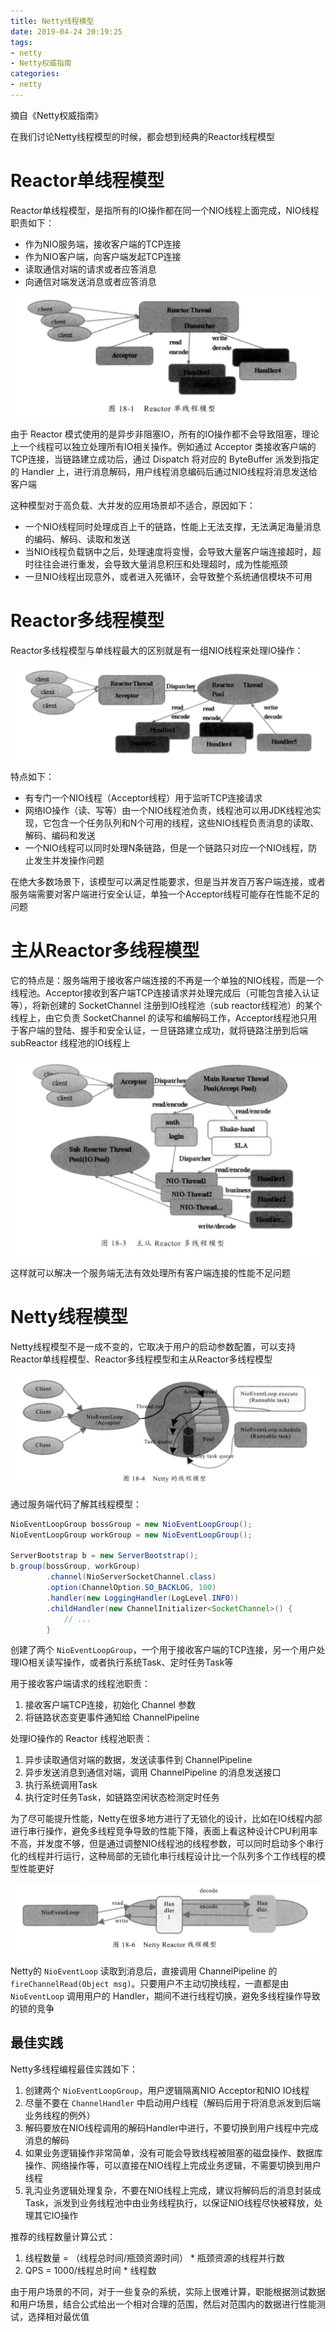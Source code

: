 ```yaml
---
title: Netty线程模型
date: 2019-04-24 20:19:25
tags:
- netty
- Netty权威指南
categories: 
- netty
---
```


摘自《Netty权威指南》

在我们讨论Netty线程模型的时候，都会想到经典的Reactor线程模型

# Reactor单线程模型

Reactor单线程模型，是指所有的IO操作都在同一个NIO线程上面完成，NIO线程职责如下：
* 作为NIO服务端，接收客户端的TCP连接
* 作为NIO客户端，向客户端发起TCP连接
* 读取通信对端的请求或者应答消息
* 向通信对端发送消息或者应答消息

![](/images/netty/Reactor单线程模型.png)

由于 Reactor 模式使用的是异步非阻塞IO，所有的IO操作都不会导致阻塞，理论上一个线程可以独立处理所有IO相关操作。例如通过 Acceptor 类接收客户端的TCP连接，当链路建立成功后，通过 Dispatch 将对应的 ByteBuffer 派发到指定的 Handler 上，进行消息解码，用户线程消息编码后通过NIO线程将消息发送给客户端

这种模型对于高负载、大并发的应用场景却不适合，原因如下：
* 一个NIO线程同时处理成百上千的链路，性能上无法支撑，无法满足海量消息的编码、解码、读取和发送
* 当NIO线程负载锅中之后，处理速度将变慢，会导致大量客户端连接超时，超时往往会进行重发，会导致大量消息积压和处理超时，成为性能瓶颈
* 一旦NIO线程出现意外，或者进入死循环，会导致整个系统通信模块不可用

# Reactor多线程模型

Reactor多线程模型与单线程最大的区别就是有一组NIO线程来处理IO操作：

![](/images/netty/Reactor多线程模型.png)

特点如下：
* 有专门一个NIO线程（Acceptor线程）用于监听TCP连接请求
* 网络IO操作（读、写等）由一个NIO线程池负责，线程池可以用JDK线程池实现，它包含一个任务队列和N个可用的线程，这些NIO线程负责消息的读取、解码、编码和发送
* 一个NIO线程可以同时处理N条链路，但是一个链路只对应一个NIO线程，防止发生并发操作问题

在绝大多数场景下，该模型可以满足性能要求，但是当并发百万客户端连接，或者服务端需要对客户端进行安全认证，单独一个Acceptor线程可能存在性能不足的问题

# 主从Reactor多线程模型

它的特点是：服务端用于接收客户端连接的不再是一个单独的NIO线程，而是一个线程池。Acceptor接收到客户端TCP连接请求并处理完成后（可能包含接入认证等），将新创建的 SocketChannel 注册到IO线程池（sub reactor线程池）的某个线程上，由它负责 SocketChannel 的读写和编解码工作，Acceptor线程池只用于客户端的登陆、握手和安全认证，一旦链路建立成功，就将链路注册到后端 subReactor 线程池的IO线程上

![](/images/netty/主从Reactor多线程模型.png)

这样就可以解决一个服务端无法有效处理所有客户端连接的性能不足问题

# Netty线程模型

Netty线程模型不是一成不变的，它取决于用户的启动参数配置，可以支持Reactor单线程模型、Reactor多线程模型和主从Reactor多线程模型

![](/images/netty/Netty线程模型.png)

通过服务端代码了解其线程模型：

```java
NioEventLoopGroup bossGroup = new NioEventLoopGroup();
NioEventLoopGroup workGroup = new NioEventLoopGroup();

ServerBootstrap b = new ServerBootstrap();
b.group(bossGroup, workGroup)
        .channel(NioServerSocketChannel.class)
        .option(ChannelOption.SO_BACKLOG, 100)
        .handler(new LoggingHandler(LogLevel.INFO))
        .childHandler(new ChannelInitializer<SocketChannel>() {
            // ...
        }
```

创建了两个 `NioEventLoopGroup`，一个用于接收客户端的TCP连接，另一个用户处理IO相关读写操作，或者执行系统Task、定时任务Task等

用于接收客户端请求的线程池职责：
1. 接收客户端TCP连接，初始化 Channel 参数
2. 将链路状态变更事件通知给 ChannelPipeline

处理IO操作的 Reactor 线程池职责：
1. 异步读取通信对端的数据，发送读事件到 ChannelPipeline
2. 异步发送消息到通信对端，调用 ChannelPipeline 的消息发送接口
3. 执行系统调用Task
4. 执行定时任务Task，如链路空闲状态检测定时任务

为了尽可能提升性能，Netty在很多地方进行了无锁化的设计，比如在IO线程内部进行串行操作，避免多线程竞争导致的性能下降，表面上看这种设计CPU利用率不高，并发度不够，但是通过调整NIO线程池的线程参数，可以同时启动多个串行化的线程并行运行，这种局部的无锁化串行线程设计比一个队列多个工作线程的模型性能更好

![](/images/netty/Netty线程模型2.png)

Netty的 `NioEventLoop` 读取到消息后，直接调用 ChannelPipeline 的 `fireChannelRead(Object msg)`。只要用户不主动切换线程，一直都是由 `NioEventLoop` 调用用户的 Handler，期间不进行线程切换，避免多线程操作导致的锁的竞争

## 最佳实践

Netty多线程编程最佳实践如下：
1. 创建两个 `NioEventLoopGroup`，用户逻辑隔离NIO Acceptor和NIO IO线程
2. 尽量不要在 `ChannelHandler` 中启动用户线程（解码后用于将消息派发到后端业务线程的例外）
3. 解码要放在NIO线程调用的解码Handler中进行，不要切换到用户线程中完成消息的解码
4. 如果业务逻辑操作非常简单，没有可能会导致线程被阻塞的磁盘操作、数据库操作、网络操作等，可以直接在NIO线程上完成业务逻辑，不需要切换到用户线程
5. 乳沟业务逻辑处理复杂，不要在NIO线程上完成，建议将解码后的消息封装成Task，派发到业务线程池中由业务线程执行，以保证NIO线程尽快被释放，处理其它IO操作

推荐的线程数量计算公式：
1. 线程数量 = （线程总时间/瓶颈资源时间） * 瓶颈资源的线程并行数
2. QPS = 1000/线程总时间 * 线程数

由于用户场景的不同，对于一些复杂的系统，实际上很难计算，职能根据测试数据和用户场景，结合公式给出一个相对合理的范围，然后对范围内的数据进行性能测试，选择相对最优值

